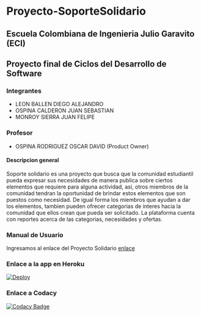 # Proyecto-SoporteSolidario

## Escuela Colombiana de Ingenieria Julio Garavito (ECI)

## Proyecto final de Ciclos del Desarrollo de Software

### Integrantes

- LEON BALLEN DIEGO ALEJANDRO
- OSPINA CALDERON JUAN SEBASTIAN
- MONROY SIERRA JUAN FELIPE

### Profesor

+ OSPINA RODRIGUEZ OSCAR DAVID (Product Owner)

#### Descripcion general

Soporte solidario es una proyecto que busca que la comunidad estudiantil pueda expresar sus necesidades de manera
publica sobre ciertos elementos que requiere para alguna actividad, así, otros miembros de la comunidad tendran
la oportunidad de brindar estos elementos que son puestos como necesidad. De igual forma los miembros que ayudan
a dar los elementos, tambien pueden ofrecer categorias de interes hacia la comunidad que ellos crean que pueda ser
solicitado. La plataforma cuenta con reportes acerca de las categorias, necesidades y ofertas.

### Manual de Usuario
Ingresamos al enlace del Proyecto Solidario [enlace](https://proyecvdssolidaria.herokuapp.com/app/login.xhtml)

### Enlace a la app en Heroku

[![Deploy](https://www.herokucdn.com/deploy/button.svg)](https://proyecvdssolidaria.herokuapp.com/app/login.xhtml)

### Enlace a Codacy

[![Codacy Badge](https://api.codacy.com/project/badge/Grade/4467872301c7452ab97f76063e7a5523)](https://app.codacy.com/gh/ProyeCVDS20212/Proyecto?utm_source=github.com&utm_medium=referral&utm_content=ProyeCVDS20212/Proyecto&utm_campaign=Badge_Grade_Settings)
